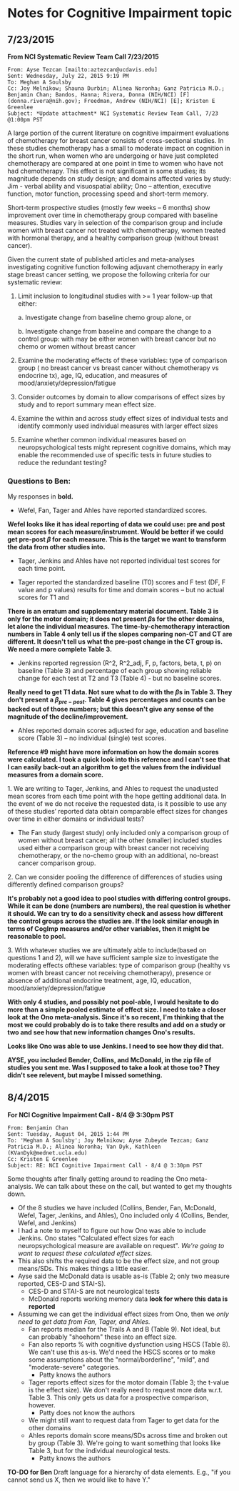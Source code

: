 # Notes for Cognitive Impairment topic

## 7/23/2015

**From NCI Systematic Review Team Call 7/23/2015**

```
From: Ayse Tezcan [mailto:aztezcan@ucdavis.edu] 
Sent: Wednesday, July 22, 2015 9:19 PM
To: Meghan A Soulsby
Cc: Joy Melnikow; Shauna Durbin; Alinea Noronha; Ganz Patricia M.D.; Benjamin Chan; Bandos, Hanna; Rivera, Donna (NIH/NCI) [F] (donna.rivera@nih.gov); Freedman, Andrew (NIH/NCI) [E]; Kristen E Greenlee
Subject: *Update attachment* NCI Systematic Review Team Call, 7/23 @1:00pm PST
```

A large portion of the current literature on cognitive impairment evaluations
of chemotherapy for breast  cancer consists of cross-sectional studies.  In
these studies chemotherapy has a small to moderate  impact on cognition in the
short run, when women who are undergoing or have just completed  chemotherapy
are compared at one point in time to women who have not had chemotherapy.
This  effect is not significant in some studies; its magnitude depends on
study design; and domains affected  varies by study: Jim - verbal ability and
visuospatial ability; Ono – attention, executive function, motor  function,
processing speed and short-term memory.


Short-term prospective studies (mostly few weeks – 6 months) show improvement
over time in  chemotherapy group compared with baseline measures. Studies vary
in selection of the comparison  group and include women with breast cancer not
treated with chemotherapy, women treated with  hormonal therapy, and a healthy
comparison group (without breast cancer).   

Given the current state of published articles and meta-analyses investigating
cognitive function following adjuvant chemotherapy in early stage breast
cancer setting, we propose the following criteria  for our systematic review:

1. Limit inclusion to longitudinal studies with >= 1 year follow-up that either:
    
    a.  Investigate change from baseline chemo group alone, or
    
    b.  Investigate change from baseline and compare the change to a control
    group:  with may be either women with breast cancer but no chemo or women
    without breast cancer

2. Examine the moderating effects of these variables: type of comparison group
( no breast cancer vs breast cancer without chemotherapy vs endocrine tx),
age, IQ, education,  and measures of mood/anxiety/depression/fatigue

3.  Consider outcomes by domain to allow comparisons of effect sizes by study
and to report summary mean effect size.

4. Examine the within and across study effect sizes of individual tests and
identify commonly used individual measures with larger effect sizes

5. Examine whether common individual measures based on neuropsychological
tests might  represent cognitive domains, which may enable the recommended use
of specific tests in future  studies to reduce the redundant testing?

### Questions to Ben:

My responses in **bold.**

* Wefel, Fan, Tager and Ahles have reported standardized scores.  

**Wefel looks like it has ideal reporting of data we could use: pre and post mean scores for each measure/instrument. Would be better if we could get pre-post $\beta$ for each measure. This is the target we want to transform the data from other studies into.**

* Tager, Jenkins and Ahles have not reported individual test scores for each time point.  

* Tager reported the standardized baseline (T0) scores  and F test (DF, F
value and p values) results for time and domain scores – but no actual scores
for T1 and

**There is an erratum and supplementary material document. Table 3 is only for the motor domain; it does not present $\beta$s for the other domains, let alone the individual measures. The time-by-chemotherapy interaction numbers in Table 4 only tell us if the slopes comparing non-CT and CT are different. It doesn't tell us what the pre-post change in the CT group is. We need a more complete Table 3.**

* Jenkins reported regression (R^2, R^2_adj, F, p, factors, beta, t, p) on
baseline (Table 3) and percentage  of each group showing reliable change for
each test at T2 and T3 (Table 4) - but no baseline scores.

**Really need to get T1 data. Not sure what to do with the $\beta$s in Table 3. They don't present a $\beta_{pre-post}$. Table 4 gives percentages and counts can be backed out of those numbers; but this doesn't give any sense of the magnitude of the decline/improvement.**

* Ahles reported domain scores adjusted for age, education and baseline score
(Table 3) – no individual  (single) test scores.

**Reference #9 might have more information on how the domain scores were calculated. I took a quick look into this reference and I can't see that I can easily back-out an algorithm to get the values from the individual measures from a domain score.**

1\. We are writing to Tager, Jenkins, and Ahles to request the unadjusted mean
scores from each  time point with the hope getting additional data. In the
event of we do not receive the  requested data, is it possible to use any of
these studies’ reported data  obtain comparable  effect sizes for changes over
time in either domains or individual tests?

* The Fan study  (largest study) only included only a comparison group of
women without breast cancer; all the other (smaller) included studies used
either a comparison group with breast cancer not receiving  chemotherapy, or
the no-chemo group with an additional, no-breast cancer comparison group.

2\. Can we consider pooling the difference of differences of studies using
differently defined  comparison groups?

**It's probably not a good idea to pool studies with differing control groups. While it can be done (numbers are numbers), the real question is whether it should. We can try to do a sensitivity check and assess how different the control groups across the studies are. If the look similar enough in terms of CogImp measures and/or other variables, then it might be reasonable to pool.**

3\. With whatever studies we are ultimately able to include(based on questions
1 and 2), will we  have sufficient sample size to investigate the moderating
effects ofthese variables: type of  comparison  group (healthy vs women with
breast cancer not receiving chemotherapy),  presence or absence of additional
endocrine treatment,  age, IQ, education,  mood/anxiety/depression/fatigue

**With only 4 studies, and possibly not pool-able, I would hesitate to do more than a simple pooled estimate of effect size. I need to take a closer look at the Ono meta-analysis. Since it's so recent, I'm thinking that the most we could probably do is to take there results and add on a study or two and see how that new information changes Ono's results.**

**Looks like Ono was able to use Jenkins. I need to see how they did that.**


**AYSE, you included Bender, Collins, and McDonald, in the zip file of studies you sent me. Was I supposed to take a look at those too? They didn't see relevent, but maybe I missed something.**


## 8/4/2015

**For NCI Cognitive Impairment Call - 8/4 @ 3:30pm PST**

```
From: Benjamin Chan 
Sent: Tuesday, August 04, 2015 1:44 PM
To: 'Meghan A Soulsby'; Joy Melnikow; Ayse Zubeyde Tezcan; Ganz Patricia M.D.; Alinea Noronha; Van Dyk, Kathleen (KVanDyk@mednet.ucla.edu)
Cc: Kristen E Greenlee
Subject: RE: NCI Cognitive Impairment Call - 8/4 @ 3:30pm PST
```

Some thoughts after finally getting around to reading the Ono meta-analysis. We can talk about these on the call, but wanted to get my thoughts down.

* Of the 8 studies we have included (Collins, Bender, Fan, McDonald, Wefel, Tager, Jenkins, and Ahles), Ono included only 4 (Collins, Bender, Wefel, and Jenkins)
* I had a note to myself to figure out how Ono was able to include Jenkins. Ono states "Calculated effect sizes for each neuropsychological measure are available on request". *We're going to want to request these calculated effect sizes.* 
* This also shifts the required data to be the effect size, and not group means/SDs. This makes things a little easier.
* Ayse said the McDonald data is usable as-is (Table 2; only two measure reported, CES-D and STAI-S). 
    * CES-D and STAI-S are not neurological tests
    * McDonald reports working memory data **look for where this data is reported**
* Assuming we can get the individual effect sizes from Ono, then we *only need to get data from Fan, Tager, and Ahles.* 
    * Fan reports median for the Trails A and B (Table 9). Not ideal, but can probably "shoehorn" these into an effect size.
    * Fan also reports % with cognitive dysfunction using HSCS (Table 8). We can't use this as-is. We'd need the HSCS scores or to make some assumptions about the "normal/borderline", "mild", and "moderate-severe" categories.
        * Patty knows the authors
    * Tager reports effect sizes for the motor domain (Table 3; the t-value is the effect size). We don't really need to request more data w.r.t. Table 3. This only gets us data for a prospective comparison, however.
        * Patty does not know the authors
    * We might still want to request data from Tager to get data for the other domains
    * Ahles reports domain score means/SDs across time and broken out by group (Table 3). We're going to want something that looks like Table 3, but for the individual neurological tests.
        * Patty knows the authors

**TO-DO for Ben**
Draft language for a hierarchy of data elements.
E.g., "if you cannot send us X, then we would like to have Y."
